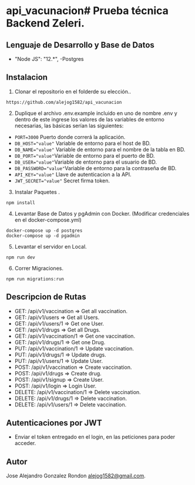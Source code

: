 # api_vacunacion# Prueba técnica Backend Zeleri.

## Lenguaje de Desarrollo y Base de Datos 

- "Node JS": "12.*", -Postgres

## Instalacion

1. Clonar el repositorio en el folderde su elección..

```
https://github.com/alejog1582/api_vacunacion
```

2. Duplique el archivo .env.example incluido en uno de nombre .env y dentro de este ingrese los valores de las variables de entorno necesarias, las básicas serían las siguientes:

- ```PORT=3000``` Puerto donde correrá la aplicación.
- ```DB_HOST="value"``` Variable de entorno para el host de BD.
- ```DB_NAME="value"``` Variable de entorno para el nombre de la tabla en BD.
- ```DB_PORT="value"```Variable de entorno para el puerto de BD.
- ```DB_USER="value"```Variable de entorno para el usuario de BD.
- ```DB_PASSWORD="value"```Variable de entorno para la contraseña de BD.
- ```API_KEY="value"``` Llave de autenticacion a la API.
- ```JWT_SECRET="value"``` Secret firma token.

3. Instalar Paquetes .

```
npm install
```

4. Levantar Base de Datos y pgAdmin con Docker. (Modificar credenciales en el docker-compose.yml)

```
docker-compose up -d postgres
docker-compose up -d pgadmin
```

5. Levantar el servidor en Local.

```
npm run dev
```

6. Correr Migraciones.

```
npm run migrations:run
```

## Descripcion de Rutas

- GET: /api/v1/vaccination => Get all vaccination.
- GET: /api/v1/users => Get all Users.
- GET: /api/v1/users/1 => Get one User.
- GET: /api/v1/drugs => Get all Drugs.
- GET: /api/v1/vaccination/1 => Get one vaccination.
- GET: /api/v1/drugs/1 => Get one Drug.
- PUT: /api/v1/vaccination/1 => Update vaccination.
- PUT: /api/v1/drugs/1 => Update drugs.
- PUT: /api/v1/users/1 => Update User.
- POST: /api/v1/vaccination => Create vaccination.
- POST: /api/v1/drugs => Create drug.
- POST: /api/v1/signup => Create User.
- POST: /api/v1/login => Login User.
- DELETE: /api/v1/vaccination/1 => Delete vaccination.
- DELETE: /api/v1/drugs/1 => Delete vaccination.
- DELETE: /api/v1/users/1 => Delete vaccination.

## Autenticaciones por JWT

- Enviar el token entregado en el login, en las peticiones para poder acceder.

## Autor

Jose Alejandro Gonzalez Rondon alejog1582@gmail.com. 


